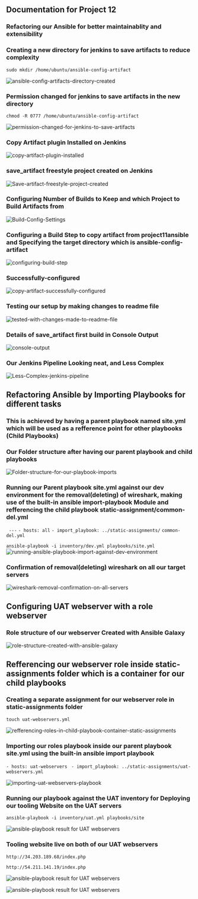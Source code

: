 ## **Documentation for Project 12**

### Refactoring our Ansible for better maintainablity and extensibility

### Creating a new directory for jenkins to save artifacts to reduce complexity

`sudo mkdir /home/ubuntu/ansible-config-artifact`

![ansible-config-artifacts-directory-created](./Images/ansible-config-artifacts-directory-created.png)

### Permission changed for jenkins to save artifacts in the new directory

`chmod -R 0777 /home/ubuntu/ansible-config-artifact`

![permission-changed-for-jenkins-to-save-artifacts](./Images/permission-changed-for-jenkins-to-save-artifacts.png)

### Copy Artifact plugin Installed on Jenkins

![copy-artifact-plugin-installed](./Images/copy-artifact-plugin-installed-without-restart.png)

### save_artifact freestyle project created on Jenkins

![Save-artifact-freestyle-project-created](./Images/Save-artifact-freestyle-project-created.png)

### Configuring Number of Builds to Keep and which Project to Build Artifacts from

![Build-Config-Settings](./Images/configuring-number-of-builds-to-keep-and-which-project-to-trigger-build-from.png)

### Configuring a Build Step to copy artifact from project11ansible and Specifying the target directory which is ansible-config-artifact

![configuring-build-step](./Images/configuring-build-step-to-copy-artifact-from-another-project.png)

### Successfully-configured
![copy-artifact-successfully-configured](./Images/copy-artifact-successfully-configured.png)

### Testing our setup by making changes to readme file
![tested-with-changes-made-to-readme-file](./Images/tested-with-changes-made-to-readme-file-and-build-successful.png)

### Details of save_artifact first build in Console Output
![console-output](./Images/console-output-for-save_artifact-first-build.png)

### Our Jenkins Pipeline Looking neat, and Less Complex
![Less-Complex-jenkins-pipeline](./Images/Less-Complex-jenkins-pipeline.png)

## Refactoring Ansible by Importing Playbooks for different tasks

### This is achieved by having a parent playbook named site.yml which will be used as a refference point for other playbooks (Child Playbooks)

### Our Folder structure after having our parent playbook and child playbooks

![Folder-structure-for-our-playbook-imports](./Images/folder-structure-for-ansible-config-mgt.png)

### Running our Parent playbook site.yml against our dev environment for the removal(deleting) of wireshark, making use of the built-in ansible import-playbook Module and refferencing the child playbook static-assignment/common-del.yml
` ---`
` - hosts: all `
` - import_playbook: ../static-assignments/ ` `common-del.yml `

` ansible-playbook -i inventory/dev.yml playbooks/site.yml `
![running-ansible-playbook-import-against-dev-environment](./Images/running-ansible-playbook-import-against-dev-environment-for-deleting-wireshark.png)

### Confirmation of removal(deleting) wireshark on all our target servers

![wireshark-removal-confirmation-on-all-servers](./Images/wireshark-removal-confirmation-on-all-servers.png)

## Configuring UAT webserver with a role webserver

### Role structure of our webserver Created with Ansible Galaxy

![role-structure-created-with-ansible-galaxy](./Images/role-structure-created-with-ansible-galaxy.png)

## Refferencing our webserver role inside static-assignments folder which is a container for our child playbooks

### Creating a separate assignment for our webserver role in static-assignments folder

`touch uat-webservers.yml`

![refferencing-roles-in-child-playbook-container-static-assignments](./Images/refferencing-roles-in-child-playbook-container-static-assignments.png)

### Importing our roles playbook inside our parent playbook site.yml using the built-in ansible import playbook

`- hosts: uat-webservers `
` - import_playbook: ../static-assignments/uat-webservers.yml `

![importing-uat-webservers-playbook](./Images/importing-uat-webservers-playbook-inside-parent-playbook.png)

### Running our playbook against the UAT inventory for Deploying our tooling Website on the UAT servers

`ansible-playbook -i inventory/uat.yml playbooks/site`

![ansible-playbook result for UAT webservers](./Images/running-ansible-playbook-import-against-uat-servers.png)

### Tooling website live on both of our UAT webservers

`http://34.203.189.68/index.php`

`http://54.211.141.19/index.php`

![ansible-playbook result for UAT webservers](./Images/tooling-website-deployed-on-both-of-our-UAT-webservers.png)

![ansible-playbook result for UAT webservers](./Images/tooling-website-deployed-on-both-of-our-UAT-webservers-2.png)